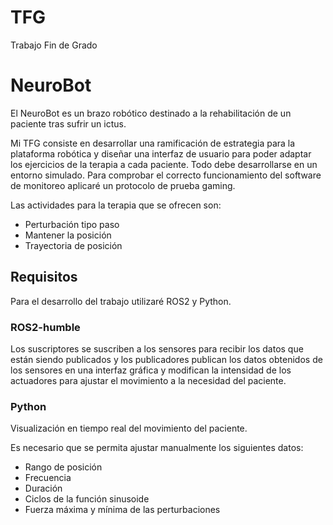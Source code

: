# TFG
Trabajo Fin de Grado

# NeuroBot

El NeuroBot es un brazo robótico destinado a la rehabilitación de un paciente tras sufrir un ictus.

Mi TFG consiste en desarrollar una ramificación de estrategia para la plataforma robótica y diseñar una interfaz de usuario para poder adaptar los ejercicios de la terapia a cada paciente. Todo debe desarrollarse en un entorno simulado. Para comprobar el correcto funcionamiento del software de monitoreo aplicaré un protocolo de prueba gaming.

Las actividades para la terapia que se ofrecen son:
* Perturbación tipo paso
* Mantener la posición
* Trayectoria de posición

## Requisitos

Para el desarrollo del trabajo utilizaré ROS2 y Python.

### ROS2-humble

Los suscriptores se suscriben a los sensores para recibir los datos que están siendo publicados y los publicadores publican los datos obtenidos de los sensores en una interfaz gráfica y modifican la intensidad de los actuadores para ajustar el movimiento a la necesidad del paciente.

### Python

Visualización en tiempo real del movimiento del paciente.

Es necesario que se permita ajustar manualmente los siguientes datos:
* Rango de posición
* Frecuencia
* Duración
* Ciclos de la función sinusoide
* Fuerza máxima y mínima de las perturbaciones
